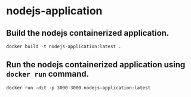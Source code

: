 # nodejs-application

## Build the nodejs containerized application.
``
docker build -t nodejs-application:latest .
``

## Run the nodejs containerized application using `docker run` command.
``
docker run -dit -p 3000:3000 nodejs-application:latest
``
